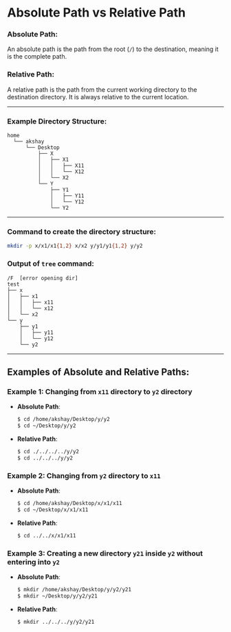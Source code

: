 
# Absolute Path vs Relative Path

### Absolute Path:
An absolute path is the path from the root (`/`) to the destination, meaning it is the complete path.

### Relative Path:
A relative path is the path from the current working directory to the destination directory. It is always relative to the current location.

---

### Example Directory Structure:

```
home
  └── akshay
      └── Desktop
          ├── X
          │   ├── X1
          │   │   ├── X11
          │   │   └── X12
          │   └── X2
          └── Y
              ├── Y1
              │   ├── Y11
              │   └── Y12
              └── Y2
```

---

### Command to create the directory structure:

```bash
mkdir -p x/x1/x1{1,2} x/x2 y/y1/y1{1,2} y/y2
```

### Output of `tree` command:

```
/F  [error opening dir]
test
├── x
│   ├── x1
│   │   ├── x11
│   │   └── x12
│   └── x2
└── y
    ├── y1
    │   ├── y11
    │   └── y12
    └── y2
```

---

## Examples of Absolute and Relative Paths:

### Example 1: Changing from `x11` directory to `y2` directory

- **Absolute Path**:
    ```bash
    $ cd /home/akshay/Desktop/y/y2
    $ cd ~/Desktop/y/y2
    ```
- **Relative Path**:
    ```bash
    $ cd ./../../../y/y2
    $ cd ../../../y/y2
    ```

### Example 2: Changing from `y2` directory to `x11`

- **Absolute Path**:
    ```bash
    $ cd /home/akshay/Desktop/x/x1/x11
    $ cd ~/Desktop/x/x1/x11
    ```
- **Relative Path**:
    ```bash
    $ cd ../../x/x1/x11
    ```

### Example 3: Creating a new directory `y21` inside `y2` without entering into `y2`

- **Absolute Path**:
    ```bash
    $ mkdir /home/akshay/Desktop/y/y2/y21
    $ mkdir ~/Desktop/y/y2/y21
    ```
- **Relative Path**:
    ```bash
    $ mkdir ../../../y/y2/y21
    ```
